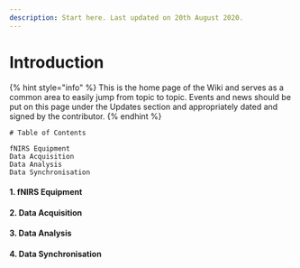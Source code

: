 ```yaml
---
description: Start here. Last updated on 20th August 2020.
---
```


# Introduction

{% hint style="info" %}
This is the home page of the Wiki and serves as a common area to easily jump from topic to topic. Events and news should be put on this page under the Updates section and appropriately dated and signed by the contributor.
{% endhint %}



```text
# Table of Contents

fNIRS Equipment
Data Acquisition 
Data Analysis
Data Synchronisation 
```

#### 1. fNIRS Equipment

#### 2. Data Acquisition 

#### 3. Data Analysis

#### 4. Data Synchronisation 

